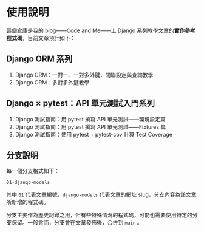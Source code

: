 # 使用說明
這個倉庫是我的 blog——[Code and Me](https://blog.kyomind.tw/)——上 Django 系列教學文章的**實作參考程式碼**，目前文章預計如下：
## Django ORM 系列
1. Django ORM：一對一、一對多外鍵，關聯設定與查詢教學
2. Django ORM：多對多外鍵教學

## Django × pytest：API 單元測試入門系列
1. Django 測試指南：用 pytest 撰寫 API 單元測試——環境設定篇
2. Django 測試指南：用 pytest 撰寫 API 單元測試——Fixtures 篇
3. Django 測試指南：使用 pytest + pytest-cov 計算 Test Coverage

## 分支說明

每一個分支格式如下：

```
01-django-models
```

其中 `01` 代表文章編號，`django-models` 代表文章的網址 slug，分支內容為該文章所新增的程式碼。

分支主要作為歷史記錄之用，但有些特殊情況的程式碼，可能也需要使用特定的分支保留。一般言而，分支會在文章發佈後，合併到 `main` 。